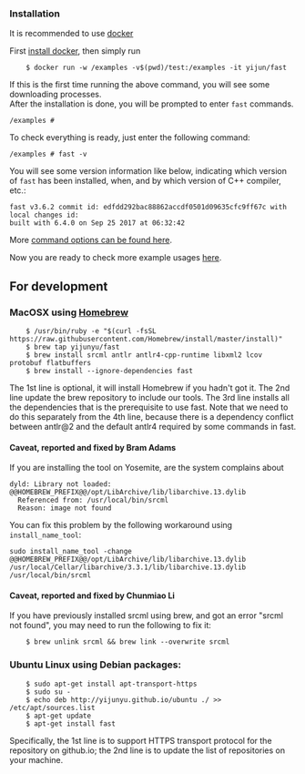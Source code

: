 ### Installation
It is recommended to use [docker](https://www.docker.com)

First [install docker](https://docs.docker.com/engine/installation/), then simply run
```
	$ docker run -w /examples -v$(pwd)/test:/examples -it yijun/fast
```
If this is the first time running the above command, you will see some downloading processes.  
After the installation is done, you will be prompted to enter `fast` commands. 

```
/examples #
```

To check everything is ready, just enter the following command:

```
/examples # fast -v
```

You will see some version information like below, indicating which version of `fast` 
has been installed, when, and by which version of C++ compiler, etc.:
```
fast v3.6.2 commit id: edfdd292bac88862accdf0501d09635cfc9ff67c with local changes id: 
built with 6.4.0 on Sep 25 2017 at 06:32:42
```

More [command options can be found here](options.md).

Now you are ready to check more example usages [here](usage.md).

## For development

### MacOSX using [Homebrew](https://brew.sh/) 
```
	$ /usr/bin/ruby -e "$(curl -fsSL https://raw.githubusercontent.com/Homebrew/install/master/install)"
	$ brew tap yijunyu/fast
	$ brew install srcml antlr antlr4-cpp-runtime libxml2 lcov protobuf flatbuffers
	$ brew install --ignore-dependencies fast
```
The 1st line is optional, it will install Homebrew if you hadn't got it. The 2nd line update the brew repository to include our tools.
The 3rd line installs all the dependencies that is the prerequisite to use fast. Note that we need to do this separately from the 4th
line, because there is a dependency conflict between antlr@2 and the default antlr4 required by some commands in fast.

#### Caveat, reported and fixed by Bram Adams
If you are installing the tool on Yosemite, are the system complains about 
```
dyld: Library not loaded: @@HOMEBREW_PREFIX@@/opt/LibArchive/lib/libarchive.13.dylib
  Referenced from: /usr/local/bin/srcml
  Reason: image not found
```
You can fix this problem by the following workaround using `install_name_tool`:
```
sudo install_name_tool -change @@HOMEBREW_PREFIX@@/opt/LibArchive/lib/libarchive.13.dylib /usr/local/Cellar/libarchive/3.3.1/lib/libarchive.13.dylib /usr/local/bin/srcml
```

#### Caveat, reported and fixed by Chunmiao Li
If you have previously installed srcml using brew, and got an error "srcml not found", you may need to run the following to fix it:
```
	$ brew unlink srcml && brew link --overwrite srcml
```
### Ubuntu Linux using Debian packages:
```
	$ sudo apt-get install apt-transport-https
	$ sudo su -
	$ echo deb http://yijunyu.github.io/ubuntu ./ >> /etc/apt/sources.list
	$ apt-get update
	$ apt-get install fast
```
Specifically, the 1st line is to support HTTPS transport protocol for the repository on github.io; 
the 2nd line is to update the list of repositories on your machine.

